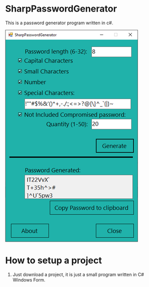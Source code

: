 # SharpPasswordGenerator
This is a password generator program written in c#.

![Image Image](https://raw.githubusercontent.com/KDevZilla/Resource/main/SharpPasswordGenerator_Screen_01.png)

# How to setup a project
1. Just download a project, it is just a small program written in C# Windows Form.
